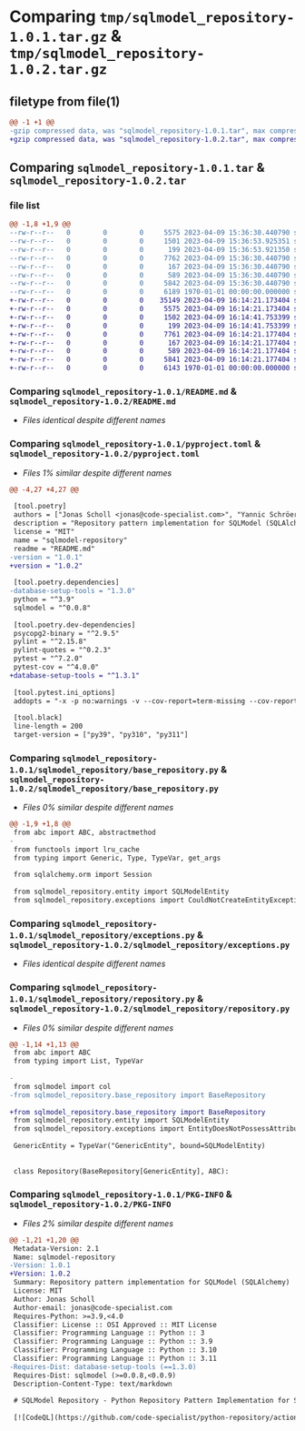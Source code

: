 # Comparing `tmp/sqlmodel_repository-1.0.1.tar.gz` & `tmp/sqlmodel_repository-1.0.2.tar.gz`

## filetype from file(1)

```diff
@@ -1 +1 @@
-gzip compressed data, was "sqlmodel_repository-1.0.1.tar", max compression
+gzip compressed data, was "sqlmodel_repository-1.0.2.tar", max compression
```

## Comparing `sqlmodel_repository-1.0.1.tar` & `sqlmodel_repository-1.0.2.tar`

### file list

```diff
@@ -1,8 +1,9 @@
--rw-r--r--   0        0        0     5575 2023-04-09 15:36:30.440790 sqlmodel_repository-1.0.1/README.md
--rw-r--r--   0        0        0     1501 2023-04-09 15:36:53.925351 sqlmodel_repository-1.0.1/pyproject.toml
--rw-r--r--   0        0        0      199 2023-04-09 15:36:53.921350 sqlmodel_repository-1.0.1/sqlmodel_repository/__init__.py
--rw-r--r--   0        0        0     7762 2023-04-09 15:36:30.440790 sqlmodel_repository-1.0.1/sqlmodel_repository/base_repository.py
--rw-r--r--   0        0        0      167 2023-04-09 15:36:30.440790 sqlmodel_repository-1.0.1/sqlmodel_repository/entity.py
--rw-r--r--   0        0        0      589 2023-04-09 15:36:30.440790 sqlmodel_repository-1.0.1/sqlmodel_repository/exceptions.py
--rw-r--r--   0        0        0     5842 2023-04-09 15:36:30.440790 sqlmodel_repository-1.0.1/sqlmodel_repository/repository.py
--rw-r--r--   0        0        0     6189 1970-01-01 00:00:00.000000 sqlmodel_repository-1.0.1/PKG-INFO
+-rw-r--r--   0        0        0    35149 2023-04-09 16:14:21.173404 sqlmodel_repository-1.0.2/LICENSE
+-rw-r--r--   0        0        0     5575 2023-04-09 16:14:21.173404 sqlmodel_repository-1.0.2/README.md
+-rw-r--r--   0        0        0     1502 2023-04-09 16:14:41.753399 sqlmodel_repository-1.0.2/pyproject.toml
+-rw-r--r--   0        0        0      199 2023-04-09 16:14:41.753399 sqlmodel_repository-1.0.2/sqlmodel_repository/__init__.py
+-rw-r--r--   0        0        0     7761 2023-04-09 16:14:21.177404 sqlmodel_repository-1.0.2/sqlmodel_repository/base_repository.py
+-rw-r--r--   0        0        0      167 2023-04-09 16:14:21.177404 sqlmodel_repository-1.0.2/sqlmodel_repository/entity.py
+-rw-r--r--   0        0        0      589 2023-04-09 16:14:21.177404 sqlmodel_repository-1.0.2/sqlmodel_repository/exceptions.py
+-rw-r--r--   0        0        0     5841 2023-04-09 16:14:21.177404 sqlmodel_repository-1.0.2/sqlmodel_repository/repository.py
+-rw-r--r--   0        0        0     6143 1970-01-01 00:00:00.000000 sqlmodel_repository-1.0.2/PKG-INFO
```

### Comparing `sqlmodel_repository-1.0.1/README.md` & `sqlmodel_repository-1.0.2/README.md`

 * *Files identical despite different names*

### Comparing `sqlmodel_repository-1.0.1/pyproject.toml` & `sqlmodel_repository-1.0.2/pyproject.toml`

 * *Files 1% similar despite different names*

```diff
@@ -4,27 +4,27 @@
 
 [tool.poetry]
 authors = ["Jonas Scholl <jonas@code-specialist.com>", "Yannic Schröer <yannic@code-specialist.com>"]
 description = "Repository pattern implementation for SQLModel (SQLAlchemy)"
 license = "MIT"
 name = "sqlmodel-repository"
 readme = "README.md"
-version = "1.0.1"
+version = "1.0.2"
 
 [tool.poetry.dependencies]
-database-setup-tools = "1.3.0"
 python = "^3.9"
 sqlmodel = "^0.0.8"
 
 [tool.poetry.dev-dependencies]
 psycopg2-binary = "^2.9.5"
 pylint = "^2.15.8"
 pylint-quotes = "^0.2.3"
 pytest = "^7.2.0"
 pytest-cov = "^4.0.0"
+database-setup-tools = "^1.3.1"
 
 [tool.pytest.ini_options]
 addopts = "-x -p no:warnings -v --cov-report=term-missing --cov-report=term --no-cov-on-fail --cov=sqlmodel_repository"
 
 [tool.black]
 line-length = 200
 target-version = ["py39", "py310", "py311"]
```

### Comparing `sqlmodel_repository-1.0.1/sqlmodel_repository/base_repository.py` & `sqlmodel_repository-1.0.2/sqlmodel_repository/base_repository.py`

 * *Files 0% similar despite different names*

```diff
@@ -1,9 +1,8 @@
 from abc import ABC, abstractmethod
-
 from functools import lru_cache
 from typing import Generic, Type, TypeVar, get_args
 
 from sqlalchemy.orm import Session
 
 from sqlmodel_repository.entity import SQLModelEntity
 from sqlmodel_repository.exceptions import CouldNotCreateEntityException, CouldNotDeleteEntityException, EntityDoesNotPossessAttributeException, EntityNotFoundException
```

### Comparing `sqlmodel_repository-1.0.1/sqlmodel_repository/exceptions.py` & `sqlmodel_repository-1.0.2/sqlmodel_repository/exceptions.py`

 * *Files identical despite different names*

### Comparing `sqlmodel_repository-1.0.1/sqlmodel_repository/repository.py` & `sqlmodel_repository-1.0.2/sqlmodel_repository/repository.py`

 * *Files 0% similar despite different names*

```diff
@@ -1,14 +1,13 @@
 from abc import ABC
 from typing import List, TypeVar
 
-
 from sqlmodel import col
-from sqlmodel_repository.base_repository import BaseRepository
 
+from sqlmodel_repository.base_repository import BaseRepository
 from sqlmodel_repository.entity import SQLModelEntity
 from sqlmodel_repository.exceptions import EntityDoesNotPossessAttributeException
 
 GenericEntity = TypeVar("GenericEntity", bound=SQLModelEntity)
 
 
 class Repository(BaseRepository[GenericEntity], ABC):
```

### Comparing `sqlmodel_repository-1.0.1/PKG-INFO` & `sqlmodel_repository-1.0.2/PKG-INFO`

 * *Files 2% similar despite different names*

```diff
@@ -1,21 +1,20 @@
 Metadata-Version: 2.1
 Name: sqlmodel-repository
-Version: 1.0.1
+Version: 1.0.2
 Summary: Repository pattern implementation for SQLModel (SQLAlchemy)
 License: MIT
 Author: Jonas Scholl
 Author-email: jonas@code-specialist.com
 Requires-Python: >=3.9,<4.0
 Classifier: License :: OSI Approved :: MIT License
 Classifier: Programming Language :: Python :: 3
 Classifier: Programming Language :: Python :: 3.9
 Classifier: Programming Language :: Python :: 3.10
 Classifier: Programming Language :: Python :: 3.11
-Requires-Dist: database-setup-tools (==1.3.0)
 Requires-Dist: sqlmodel (>=0.0.8,<0.0.9)
 Description-Content-Type: text/markdown
 
 # SQLModel Repository - Python Repository Pattern Implementation for SQLModel
 
 [![CodeQL](https://github.com/code-specialist/python-repository/actions/workflows/github-code-scanning/codeql/badge.svg)](https://github.com/code-specialist/python-repository/actions/workflows/github-code-scanning/codeql) [![Tests](https://github.com/code-specialist/python-repository/actions/workflows/test.yaml/badge.svg)](https://github.com/code-specialist/python-repository/actions/workflows/test.yaml)
```


